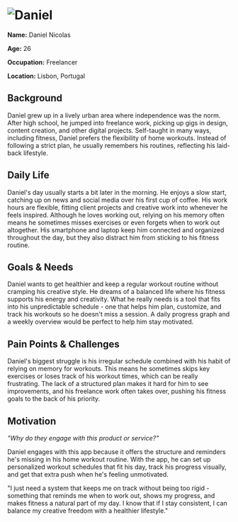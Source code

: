 # ![Daniel](Daniel.jpg)  
**Name:** Daniel Nicolas

**Age:** 26

**Occupation:** Freelancer  

**Location:** Lisbon, Portugal

## Background  
Daniel grew up in a lively urban area where independence was the norm. After high school, he jumped into freelance work, picking up gigs in design, content creation, and other digital projects. Self-taught in many ways, including fitness, Daniel prefers the flexibility of home workouts. Instead of following a strict plan, he usually remembers his routines, reflecting his laid-back lifestyle.

## Daily Life  
Daniel's day usually starts a bit later in the morning. He enjoys a slow start, catching up on news and social media over his first cup of coffee. His work hours are flexible, fitting client projects and creative work into whenever he feels inspired. Although he loves working out, relying on his memory often means he sometimes misses exercises or even forgets when to work out altogether. His smartphone and laptop keep him connected and organized throughout the day, but they also distract him from sticking to his fitness routine.

## Goals & Needs  
Daniel wants to get healthier and keep a regular workout routine without cramping his creative style. He dreams of a balanced life where his fitness supports his energy and creativity. What he really needs is a tool that fits into his unpredictable schedule - one that helps him plan, customize, and track his workouts so he doesn't miss a session. A daily progress graph and a weekly overview would be perfect to help him stay motivated.

## Pain Points & Challenges  
Daniel's biggest struggle is his irregular schedule combined with his habit of relying on memory for workouts. This means he sometimes skips key exercises or loses track of his workout times, which can be really frustrating. The lack of a structured plan makes it hard for him to see improvements, and his freelance work often takes over, pushing his fitness goals to the back of his priority.

## Motivation 
*"Why do they engage with this product or service?"*  

Daniel engages with this app because it offers the structure and reminders he's missing in his home workout routine. With the app, he can set up personalized workout schedules that fit his day, track his progress visually, and get that extra push when he's feeling unmotivated.

"I just need a system that keeps me on track without being too rigid - something that reminds me when to work out, shows my progress, and makes fitness a natural part of my day. I know that if I stay consistent, I can balance my creative freedom with a healthier lifestyle."
